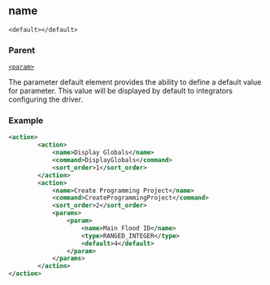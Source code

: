## name

`<default></default>`


### Parent

[`<param>`][1]


The parameter default element provides the ability to define a default value for parameter. This value will be displayed by default to integrators configuring the driver. 


### Example

```xml
<action>
        <action>
			<name>Display Globals</name>
			<command>DisplayGlobals</command>
			<sort_order>1</sort_order>
		</action>
		<action>
			<name>Create Programming Project</name>
			<command>CreateProgrammingProject</command>
			<sort_order>2</sort_order>
			<params>
				<param>
					<name>Main Flood ID</name>
					<type>RANGED_INTEGER</type>
					<default>4</default>
				</param>
			</params>
        </action>
</action>
```







[1]:	https://snap-one.github.io/docs-driverworks-xml/#actions-xml-param